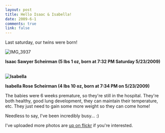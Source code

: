 ```yaml
--- 
layout: post
title: Hello Isaac & Isabella!
date: 2009-6-1
comments: true
link: false
---
```

<p>Last saturday, our twins were born!</p>
<p><img src="/images/IMG_3937.jpg"  alt="IMG_3937"  /></p>
<p><strong>Isaac Sawyer Scheirman (5 lbs 1 oz, born at 7:32 PM Saturday 5/23/2009)</strong></p>
<p><strong><br />
<img src="/images/IMG_3893.jpg"  alt="Isabella"  /></strong></p>
<p><strong>Isabella Rose Scheirman (4 lbs 10 oz, born at 7:34 PM on 5/23/2009)</strong></p>
<p>The babies were 6 weeks premature, so they're still in the hospital. They're both healthy, good lung development, they can maintain their temperature, etc. They just need to gain some more weight so they can come home!</p>
<p>Needless to say, I've been incredibly busy... :)<br /></p>
<p>I've uploaded more photos are <a href="http://www.flickr.com/photos/bensilvia/sets/72157618845380244/">up on flickr</a> if you're interested.</p>
